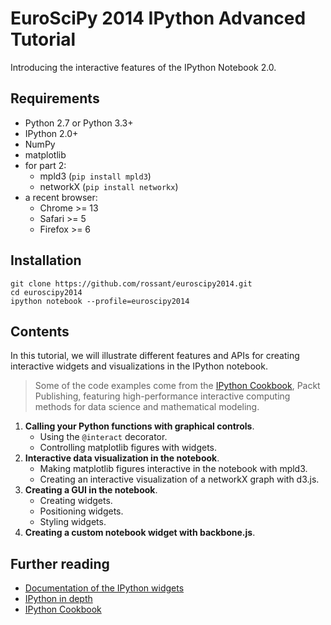 EuroSciPy 2014 IPython Advanced Tutorial
========================================

Introducing the interactive features of the IPython Notebook 2.0.


## Requirements

* Python 2.7 or Python 3.3+
* IPython 2.0+
* NumPy
* matplotlib
* for part 2:
    * mpld3 (`pip install mpld3`)
    * networkX (`pip install networkx`)
* a recent browser:
    * Chrome >= 13
    * Safari >= 5
    * Firefox >= 6


## Installation

```
git clone https://github.com/rossant/euroscipy2014.git
cd euroscipy2014
ipython notebook --profile=euroscipy2014
```


## Contents

In this tutorial, we will illustrate different features and APIs for creating interactive widgets and visualizations in the IPython notebook.

> Some of the code examples come from the [IPython Cookbook](http://ipython-books.github.io), Packt Publishing, featuring high-performance interactive computing methods for data science and mathematical modeling.


1. **Calling your Python functions with graphical controls**.
    * Using the `@interact` decorator.
    * Controlling matplotlib figures with widgets.
2. **Interactive data visualization in the notebook**.
    * Making matplotlib figures interactive in the notebook with mpld3.
    * Creating an interactive visualization of a networkX graph with d3.js.
3. **Creating a GUI in the notebook**.
    * Creating widgets.
    * Positioning widgets.
    * Styling widgets.
4. **Creating a custom notebook widget with backbone.js**.


## Further reading

* [Documentation of the IPython widgets](http://nbviewer.ipython.org/github/ipython/ipython/blob/master/examples/Interactive%20Widgets/Index.ipynb)
* [IPython in depth](http://nbviewer.ipython.org/github/ipython/ipython-in-depth/tree/master/examples/Interactive%20Widgets/)
* [IPython Cookbook](http://ipython-books.github.io)




